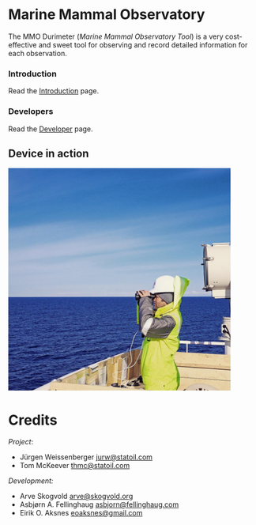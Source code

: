 # Marine Mammal Observatory

The MMO Durimeter (_Marine Mammal Observatory Tool_) is a very cost-effective and sweet tool for observing and record detailed information for each observation.

### Introduction

Read the [Introduction](docs/introduction.md) page.

### Developers

Read the [Developer](docs/for_developers.md) page.

## Device in action

<img src="imgs/durimeter.jpg" width="450px">

# Credits

_Project_:
- Jürgen Weissenberger <jurw@statoil.com>
- Tom McKeever <thmc@statoil.com>

_Development:_
- Arve Skogvold <arve@skogvold.org>
- Asbjørn A. Fellinghaug <asbjorn@fellinghaug.com>
- Eirik O. Aksnes <eoaksnes@gmail.com>
